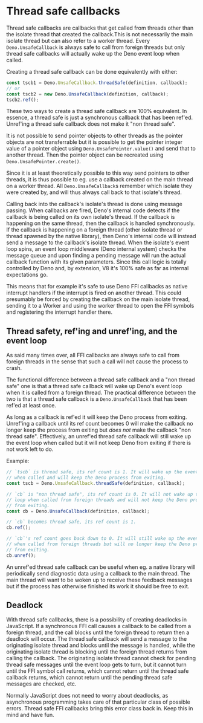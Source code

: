 # Thread safe callbacks

Thread safe callbacks are callbacks that get called from threads other than the
isolate thread that created the callback.This is not necessarily the main
isolate thread but can also refer to a worker thread. Every
`Deno.UnsafeCallback` is always safe to call from foreign threads but only
thread safe callbacks will actually wake up the Deno event loop when called.

Creating a thread safe callback can be done equivalently with either:

```ts
const tscb1 = Deno.UnsafeCallback.threadSafe(definition, callback);
// or
const tscb2 = new Deno.UnsafeCallback(definition, callback);
tscb2.ref();
```

These two ways to create a thread safe callback are 100% equivalent. In essence,
a thread safe is just a synchronous callback that has been ref'ed. Unref'ing a
thread safe callback does not make it "non thread safe".

It is not possible to send pointer objects to other threads as the pointer
objects are not transferrable but it is possible to get the pointer integer
value of a pointer object using `Deno.UnsafePointer.value()` and send that to
another thread. Then the pointer object can be recreated using
`Deno.UnsafePointer.create()`.

Since it is at least theoretically possible to this way send pointers to other
threads, it is thus possible to eg. use a callback created on the main thread on
a worker thread. All `Deno.UnsafeCallback`s remember which isolate they were
created by, and will thus always call back to that isolate's thread.

Calling back into the callback's isolate's thread is done using message passing.
When callbacks are fired, Deno's internal code detects if the callback is being
called on its own isolate's thread. If the callback is happening on the same
thread, then the callback is handled synchronously. If the callback is happening
on a foreign thread (other isolate thread or thread spawned by the native
library), then Deno's internal code will instead send a message to the
callback's isolate thread. When the isolate's event loop spins, an event loop
middleware (Deno internal system) checks the message queue and upon finding a
pending message will run the actual callback function with its given parameters.
Since this call logic is totally controlled by Deno and, by extension, V8 it's
100% safe as far as internal expectations go.

This means that for example it's safe to use Deno FFI callbacks as native
interrupt handlers if the interrupt is fired on another thread. This could
presumably be forced by creating the callback on the main isolate thread,
sending it to a Worker and using the worker thread to open the FFI symbols and
registering the interrupt handler there.

## Thread safety, ref'ing and unref'ing, and the event loop

As said many times over, all FFI callbacks are always safe to call from foreign
threads in the sense that such a call will not cause the process to crash.

The functional difference between a thread safe callback and a "non thread safe"
one is that a thread safe callback will wake up Deno's event loop when it is
called from a foreign thread. The practical difference between the two is that a
thread safe callback is a `Deno.UnsafeCallback` that has been ref'ed at least
once.

As long as a callback is ref'ed it will keep the Deno process from exiting.
Unref'ing a callback until its ref count becomes 0 will make the callback no
longer keep the process from exiting but _does not_ make the callback "non
thread safe". Effectively, an unref'ed thread safe callback will still wake up
the event loop when called but it will not keep Deno from exiting if there is
not work left to do.

Example:

```ts
// `tscb` is thread safe, its ref count is 1. It will wake up the event loop
// when called and will keep the Deno process from exiting.
const tscb = Deno.UnsafeCallback.threadSafe(definition, callback);

// `cb` is "non thread safe", its ref count is 0. It will not wake up the event
// loop when called from foreign threads and will not keep the Deno process
// from exiting.
const cb = Deno.UnsafeCallback(definition, callback);

// `cb` becomes thread safe, its ref count is 1.
cb.ref();

// `cb`'s ref count goes back down to 0. It will still wake up the event loop
// when called from foreign threads but will no longer keep the Deno process
// from exiting.
cb.unref();
```

An unref'ed thread safe callback can be useful when eg. a native library will
periodically send diagnostic data using a callback to the main thread. The main
thread will want to be woken up to receive these feedback messages but if the
process has otherwise finished its work it should be free to exit.

## Deadlock

With thread safe callbacks, there is a possibility of creating deadlocks in
JavaScript. If a synchronous FFI call causes a callback to be called from a
foreign thread, and the call blocks until the foreign thread to return then a
deadlock will occur. The thread safe callback will send a message to the
originating isolate thread and blocks until the message is handled, while the
originating isolate thread is blocking until the foreign thread returns from
calling the callback. The originating isolate thread cannot check for pending
thread safe messages until the event loop gets to turn, but it cannot turn until
the FFI symbol call returns, which cannot return until the thread safe callback
returns, which cannot return until the pending thread safe messages are checked,
etc.

Normally JavaScript does not need to worry about deadlocks, as asynchronous
programming takes care of that particular class of possible errors. Thread safe
FFI callbacks bring this error class back in. Keep this in mind and have fun.
